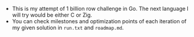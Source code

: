 - This is my attempt of 1 billion row challenge in Go. The next language I will try would be either C or Zig.
- You can check milestones and optimization points of each iteration of my given solution in `run.txt` and `roadmap.md`.
